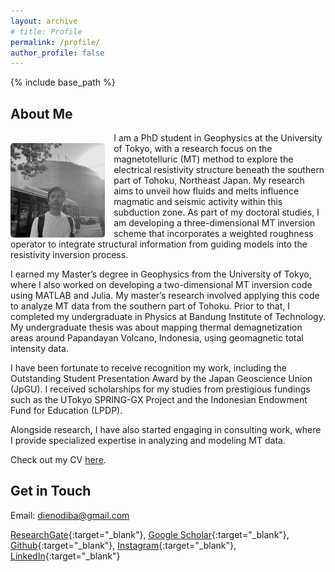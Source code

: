 ```yaml
---
layout: archive
# title: Profile
permalink: /profile/
author_profile: false
---
```


{% include base_path %}

## About Me

<img src="/images/Tezza-5166.jpg" style="width:30%; float:left; border-radius: 5px; margin-right: 1em; margin-top: 1.2em; margin-bottom: 0em">

I am a PhD student in Geophysics at the University of Tokyo, with a research focus on the magnetotelluric (MT) method to explore the electrical resistivity structure beneath the southern part of Tohoku, Northeast Japan. My research aims to unveil how fluids and melts influence magmatic and seismic activity within this subduction zone. As part of my doctoral studies, I am developing a three-dimensional MT inversion scheme that incorporates a weighted roughness operator to integrate structural information from guiding models into the resistivity inversion process.

I earned my Master’s degree in Geophysics from the University of Tokyo, where I also worked on developing a two-dimensional MT inversion code using MATLAB and Julia. My master’s research involved applying this code to analyze MT data from the southern part of Tohoku. Prior to that, I completed my undergraduate in Physics at Bandung Institute of Technology. My undergraduate thesis was about mapping thermal demagnetization areas around Papandayan Volcano, Indonesia, using geomagnetic total intensity data.

I have been fortunate to receive recognition my work, including the Outstanding Student Presentation Award by the Japan Geoscience Union (JpGU). I received scholarships for my studies from prestigious fundings such as the UTokyo SPRING-GX Project and the Indonesian Endowment Fund for Education (LPDP).

Alongside research, I have also started engaging in consulting work, where I provide specialized expertise in analyzing and modeling MT data.

Check out my CV [here](/files/CVDienoDiba_20240826.pdf).

## Get in Touch

Email: dienodiba@gmail.com

[ResearchGate](https://www.researchgate.net/profile/Dieno-Diba-2){:target="_blank"}, 
[Google Scholar](https://scholar.google.com/citations?user=p5K7lDUAAAAJ&hl=en){:target="_blank"}, 
[Github](https://github.com/dienodiba){:target="_blank"}, 
[Instagram](https://www.instagram.com/dienodiba){:target="_blank"}, 
[LinkedIn](https://linkedin.com/in/dienodiba){:target="_blank"}

